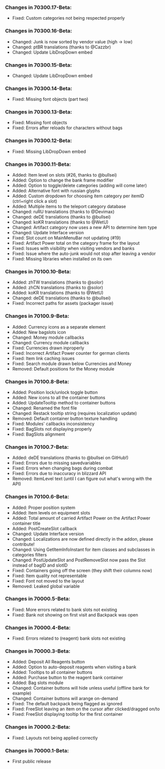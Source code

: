 ### Changes in 70300.17-Beta:

- Fixed: Custom categories not being respected properly

### Changes in 70300.16-Beta:

- Changed: Junk is now sorted by vendor value (high -> low)
- Changed: ptBR translations (thanks to @Cazzbr)
- Changed: Update LibDropDown embed

### Changes in 70300.15-Beta:

- Changed: Update LibDropDown embed

### Changes in 70300.14-Beta:

- Fixed: Missing font objects (part two)

### Changes in 70300.13-Beta:

- Fixed: Missing font objects
- Fixed: Errors after reloads for characters without bags

### Changes in 70300.12-Beta:

- Fixed: Missing LibDropDown embed

### Changes in 70300.11-Beta:

- Added: Item level on slots (#26, thanks to @bullsei)
- Added: Option to change the bank frame modifier
- Added: Option to toggle/delete categories (adding will come later)
- Added: Alternative font with russian glyphs
- Added: Custom dropdown for choosing item category per itemID (ctrl+right click a slot)
- Added: Multiple items to the teleport category database
- Changed: ruRU translations (thanks to @Devimax)
- Changed: deDE translations (thanks to @bullsei)
- Changed: koKR translations (thanks to @WetU)
- Changed: Artifact category now uses a new API to determine item type
- Changed: Update Interface version
- Fixed: Slot count on MainMenuBar not updating (#19)
- Fixed: Artifact Power total on the category frame for the layout
- Fixed: Issues with visibility when visiting vendors and banks
- Fixed: Issue where the auto-junk would not stop after leaving a vendor
- Fixed: Missing libraries when installed on its own

### Changes in 70100.10-Beta:

- Added: zhTW translations (thanks to @solor)
- Added: zhCN translations (thanks to @solor)
- Added: koKR translations (thanks to @WetU)
- Changed: deDE translations (thanks to @bullsei)
- Fixed: Incorrect paths for assets (packager issue)

### Changes in 70100.9-Beta:

- Added: Currency icons as a separate element
- Added: New bagslots icon
- Changed: Money module callbacks
- Changed: Currency module callbacks
- Fixed: Currencies drawn inproperly
- Fixed: Incorrect Artifact Power counter for german clients
- Fixed: Item link caching issues
- Fixed: Search module drawn below Currencies and Money
- Removed: Default positions for the Money module

### Changes in 70100.8-Beta:

- Added: Position lock/unlock toggle button
- Added: New icons to all the container buttons
- Added: UpdateTooltip method to container buttons
- Changed: Renamed the font file
- Changed: Restack tooltip string (requires localization update)
- Removed: Default container button texture handling
- Fixed: Modules' callbacks inconsistency
- Fixed: BagSlots not displaying properly
- Fixed: BagSlots alignment

### Changes in 70100.7-Beta:

- Added: deDE translations (thanks to @bullsei on GitHub!)
- Fixed: Errors due to missing savedvariables
- Fixed: Errors when changing bags during combat
- Fixed: Errors due to inaccuracy in blizzard API
- Removed: ItemLevel text (until I can figure out what's wrong with the API)

### Changes in 70100.6-Beta:

- Added: Proper position system
- Added: Item levels on equipment slots
- Added: Total amount of carried Artifact Power on the Artifact Power container title
- Added: PostCreateSlot callback
- Changed: Update Interface version
- Changed: Localizations are now defined directly in the addon, please contribute!
- Changed: Using GetItemInfoInstant for item classes and subclasses in categories filters
- Changed: PostUpdateSlot and PostRemoveSlot now pass the Slot instead of bagID and slotID
- Fixed: Containers going off the screen (they shift their columns now)
- Fixed: Item quality not representable
- Fixed: Font not moved to the layout
- Removed: Leaked global variable

### Changes in 70000.5-Beta:

- Fixed: More errors related to bank slots not existing
- Fixed: Bank not showing on first visit and Backpack was open

### Changes in 70000.4-Beta:

- Fixed: Errors related to (reagent) bank slots not existing

### Changes in 70000.3-Beta:

- Added: Deposit All Reagents button
- Added: Option to auto-deposit reagents when visiting a bank
- Added: Tooltips to all container buttons
- Added: Purchase button to the reagent bank container
- Added: Bag slots module
- Changed: Container buttons will hide unless useful (offline bank for example)
- Changed: Container buttons will arange on-demand
- Fixed: The default backpack being flagged as ignored
- Fixed: FreeSlot leaving an item on the cursor after clicked/dragged on/to
- Fixed: FreeSlot displaying tooltip for the first container

### Changes in 70000.2-Beta:

- Fixed: Layouts not being applied correctly

### Changes in 70000.1-Beta:

- First public release
